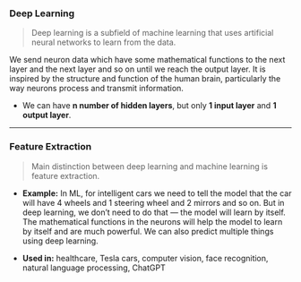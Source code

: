 ### **Deep Learning**

> Deep learning is a subfield of machine learning that uses artificial neural networks to learn from the data.

We send neuron data which have some mathematical functions to the next layer and the next layer and so on until we reach the output layer.
It is inspired by the structure and function of the human brain, particularly the way neurons process and transmit information.

* We can have **n number of hidden layers**, but only **1 input layer** and **1 output layer**.

---

### **Feature Extraction**

> Main distinction between deep learning and machine learning is feature extraction.

* **Example:**
  In ML, for intelligent cars we need to tell the model that the car will have 4 wheels and 1 steering wheel and 2 mirrors and so on.
  But in deep learning, we don’t need to do that — the model will learn by itself.
  The mathematical functions in the neurons will help the model to learn by itself and are much powerful.
  We can also predict multiple things using deep learning.

* **Used in:** healthcare, Tesla cars, computer vision, face recognition, natural language processing, ChatGPT
